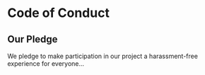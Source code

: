 # Code of Conduct

## Our Pledge

We pledge to make participation in our project a harassment-free experience for everyone...
